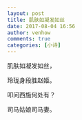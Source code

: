 ```yaml
---
layout: post
title: 肌肤如凝发如丝
date: 2017-08-04 16:56
author: venhow
comments: true
categories: [小诗]
---
```

肌肤如凝发如丝，

玲珑身段胜赵姬。

叩问西施何处有？

司马姑娘司马妻。
